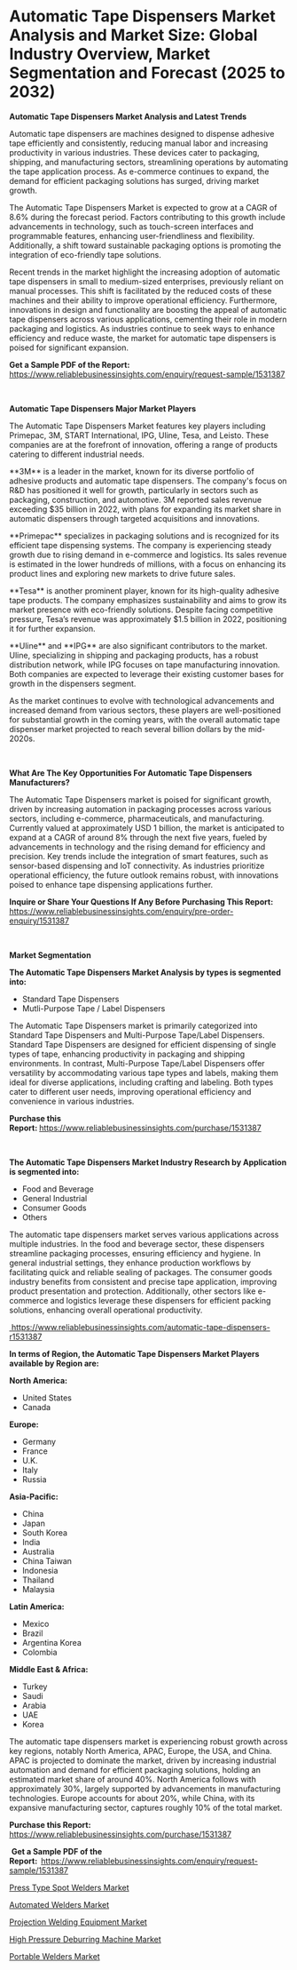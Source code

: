<p><h1>Automatic Tape Dispensers Market Analysis and Market Size: Global Industry Overview, Market Segmentation and Forecast (2025 to 2032)</h1></p><p><strong>Automatic Tape Dispensers Market Analysis and Latest Trends</strong></p>
<p><p>Automatic tape dispensers are machines designed to dispense adhesive tape efficiently and consistently, reducing manual labor and increasing productivity in various industries. These devices cater to packaging, shipping, and manufacturing sectors, streamlining operations by automating the tape application process. As e-commerce continues to expand, the demand for efficient packaging solutions has surged, driving market growth.</p><p>The Automatic Tape Dispensers Market is expected to grow at a CAGR of 8.6% during the forecast period. Factors contributing to this growth include advancements in technology, such as touch-screen interfaces and programmable features, enhancing user-friendliness and flexibility. Additionally, a shift toward sustainable packaging options is promoting the integration of eco-friendly tape solutions.</p><p>Recent trends in the market highlight the increasing adoption of automatic tape dispensers in small to medium-sized enterprises, previously reliant on manual processes. This shift is facilitated by the reduced costs of these machines and their ability to improve operational efficiency. Furthermore, innovations in design and functionality are boosting the appeal of automatic tape dispensers across various applications, cementing their role in modern packaging and logistics. As industries continue to seek ways to enhance efficiency and reduce waste, the market for automatic tape dispensers is poised for significant expansion.</p></p>
<p><strong>Get a Sample PDF of the Report:&nbsp;</strong> <a href="https://www.reliablebusinessinsights.com/enquiry/request-sample/1531387?utm_campaign=100&utm_medium=2&utm_source=Github&utm_content=ia&utm_term=09042025&utm_id=automatic-tape-dispensers">https://www.reliablebusinessinsights.com/enquiry/request-sample/1531387</a></p>
<p>&nbsp;</p>
<p><strong>Automatic Tape Dispensers Major Market Players</strong></p>
<p><p>The Automatic Tape Dispensers Market features key players including Primepac, 3M, START International, IPG, Uline, Tesa, and Leisto. These companies are at the forefront of innovation, offering a range of products catering to different industrial needs.</p><p>**3M** is a leader in the market, known for its diverse portfolio of adhesive products and automatic tape dispensers. The company's focus on R&D has positioned it well for growth, particularly in sectors such as packaging, construction, and automotive. 3M reported sales revenue exceeding $35 billion in 2022, with plans for expanding its market share in automatic dispensers through targeted acquisitions and innovations.</p><p>**Primepac** specializes in packaging solutions and is recognized for its efficient tape dispensing systems. The company is experiencing steady growth due to rising demand in e-commerce and logistics. Its sales revenue is estimated in the lower hundreds of millions, with a focus on enhancing its product lines and exploring new markets to drive future sales.</p><p>**Tesa** is another prominent player, known for its high-quality adhesive tape products. The company emphasizes sustainability and aims to grow its market presence with eco-friendly solutions. Despite facing competitive pressure, Tesa’s revenue was approximately $1.5 billion in 2022, positioning it for further expansion.</p><p>**Uline** and **IPG** are also significant contributors to the market. Uline, specializing in shipping and packaging products, has a robust distribution network, while IPG focuses on tape manufacturing innovation. Both companies are expected to leverage their existing customer bases for growth in the dispensers segment.</p><p>As the market continues to evolve with technological advancements and increased demand from various sectors, these players are well-positioned for substantial growth in the coming years, with the overall automatic tape dispenser market projected to reach several billion dollars by the mid-2020s.</p></p>
<p>&nbsp;</p>
<p><strong>What Are The Key Opportunities For Automatic Tape Dispensers Manufacturers?</strong></p>
<p><p>The Automatic Tape Dispensers market is poised for significant growth, driven by increasing automation in packaging processes across various sectors, including e-commerce, pharmaceuticals, and manufacturing. Currently valued at approximately USD 1 billion, the market is anticipated to expand at a CAGR of around 8% through the next five years, fueled by advancements in technology and the rising demand for efficiency and precision. Key trends include the integration of smart features, such as sensor-based dispensing and IoT connectivity. As industries prioritize operational efficiency, the future outlook remains robust, with innovations poised to enhance tape dispensing applications further.</p></p>
<p><strong>Inquire or Share Your Questions If Any Before Purchasing This Report:</strong> <a href="https://www.reliablebusinessinsights.com/enquiry/pre-order-enquiry/1531387?utm_campaign=100&utm_medium=2&utm_source=Github&utm_content=ia&utm_term=09042025&utm_id=automatic-tape-dispensers">https://www.reliablebusinessinsights.com/enquiry/pre-order-enquiry/1531387</a></p>
<p>&nbsp;</p>
<p><strong>Market Segmentation</strong></p>
<p><strong>The Automatic Tape Dispensers Market Analysis by types is segmented into:</strong></p>
<p><ul><li>Standard Tape Dispensers</li><li>Mutli-Purpose Tape / Label Dispensers</li></ul></p>
<p><p>The Automatic Tape Dispensers market is primarily categorized into Standard Tape Dispensers and Multi-Purpose Tape/Label Dispensers. Standard Tape Dispensers are designed for efficient dispensing of single types of tape, enhancing productivity in packaging and shipping environments. In contrast, Multi-Purpose Tape/Label Dispensers offer versatility by accommodating various tape types and labels, making them ideal for diverse applications, including crafting and labeling. Both types cater to different user needs, improving operational efficiency and convenience in various industries.</p></p>
<p><strong>Purchase this Report:&nbsp;</strong><a href="https://www.reliablebusinessinsights.com/purchase/1531387?utm_campaign=100&utm_medium=2&utm_source=Github&utm_content=ia&utm_term=09042025&utm_id=automatic-tape-dispensers">https://www.reliablebusinessinsights.com/purchase/1531387</a></p>
<p>&nbsp;</p>
<p><strong>The Automatic Tape Dispensers Market Industry Research by Application is segmented into:</strong></p>
<p><ul><li>Food and Beverage</li><li>General Industrial</li><li>Consumer Goods</li><li>Others</li></ul></p>
<p><p>The automatic tape dispensers market serves various applications across multiple industries. In the food and beverage sector, these dispensers streamline packaging processes, ensuring efficiency and hygiene. In general industrial settings, they enhance production workflows by facilitating quick and reliable sealing of packages. The consumer goods industry benefits from consistent and precise tape application, improving product presentation and protection. Additionally, other sectors like e-commerce and logistics leverage these dispensers for efficient packing solutions, enhancing overall operational productivity.</p></p>
<p><a href="https://www.reliablebusinessinsights.com/automatic-tape-dispensers-r1531387?utm_campaign=100&utm_medium=2&utm_source=Github&utm_content=ia&utm_term=09042025&utm_id=automatic-tape-dispensers">&nbsp;https://www.reliablebusinessinsights.com/automatic-tape-dispensers-r1531387</a></p>
<p><strong>In terms of Region, the Automatic Tape Dispensers Market Players available by Region are:</strong></p>
<p>
    <p> <strong> North America: </strong>
        <ul>
            <li>United States</li>
            <li>Canada</li>
        </ul>
        </p> 
    <p> <strong> Europe: </strong>
        <ul>
            <li>Germany</li>
            <li>France</li>
            <li>U.K.</li>
            <li>Italy</li>
            <li>Russia</li>
        </ul>
        </p> 
    <p> <strong> Asia-Pacific: </strong>
        <ul>
            <li>China</li>
            <li>Japan</li>
            <li>South Korea</li>
            <li>India</li>
            <li>Australia</li>
            <li>China Taiwan</li>
            <li>Indonesia</li>
            <li>Thailand</li>
            <li>Malaysia</li>
        </ul>
        </p> 
    <p> <strong> Latin America: </strong>
        <ul>
            <li>Mexico</li>
            <li>Brazil</li>
            <li>Argentina Korea</li>
            <li>Colombia</li>
        </ul>
        </p> 
    <p> <strong> Middle East & Africa: </strong>
        <ul>
            <li>Turkey</li>
            <li>Saudi</li>
            <li>Arabia</li>
            <li>UAE</li>
            <li>Korea</li>
        </ul>
    </p>
    </p>
<p><p>The automatic tape dispensers market is experiencing robust growth across key regions, notably North America, APAC, Europe, the USA, and China. APAC is projected to dominate the market, driven by increasing industrial automation and demand for efficient packaging solutions, holding an estimated market share of around 40%. North America follows with approximately 30%, largely supported by advancements in manufacturing technologies. Europe accounts for about 20%, while China, with its expansive manufacturing sector, captures roughly 10% of the total market.</p></p>
<p><strong>Purchase this Report: </strong><a href="https://www.reliablebusinessinsights.com/purchase/1531387?utm_campaign=100&utm_medium=2&utm_source=Github&utm_content=ia&utm_term=09042025&utm_id=automatic-tape-dispensers">https://www.reliablebusinessinsights.com/purchase/1531387</a></p>
<p>&nbsp;<strong>Get a Sample PDF of the Report:&nbsp;&nbsp;</strong><a href="https://www.reliablebusinessinsights.com/enquiry/request-sample/1531387?utm_campaign=100&utm_medium=2&utm_source=Github&utm_content=ia&utm_term=09042025&utm_id=automatic-tape-dispensers">https://www.reliablebusinessinsights.com/enquiry/request-sample/1531387</a></p>
<p><strong></strong></p>
<p><p><a href="https://github.com/ilanarohalgh/Market-Research-Report-List-1/blob/main/press-type-spot-welders-market.md?utm_campaign=100&utm_medium=2&utm_source=Github&utm_content=ia&utm_term=09042025&utm_id=automatic-tape-dispensers">Press Type Spot Welders Market</a></p><p><a href="https://github.com/frodanlert/Market-Research-Report-List-1/blob/main/automated-welders-market.md?utm_campaign=100&utm_medium=2&utm_source=Github&utm_content=ia&utm_term=09042025&utm_id=automatic-tape-dispensers">Automated Welders Market</a></p><p><a href="https://github.com/tabormahay2f/Market-Research-Report-List-1/blob/main/projection-welding-equipment-market.md?utm_campaign=100&utm_medium=2&utm_source=Github&utm_content=ia&utm_term=09042025&utm_id=automatic-tape-dispensers">Projection Welding Equipment Market</a></p><p><a href="https://github.com/naingbiner7i/Market-Research-Report-List-1/blob/main/high-pressure-deburring-machine-market.md?utm_campaign=100&utm_medium=2&utm_source=Github&utm_content=ia&utm_term=09042025&utm_id=automatic-tape-dispensers">High Pressure Deburring Machine Market</a></p><p><a href="https://github.com/zdybelzinn/Market-Research-Report-List-1/blob/main/portable-welders-market.md?utm_campaign=100&utm_medium=2&utm_source=Github&utm_content=ia&utm_term=09042025&utm_id=automatic-tape-dispensers">Portable Welders Market</a></p></p>